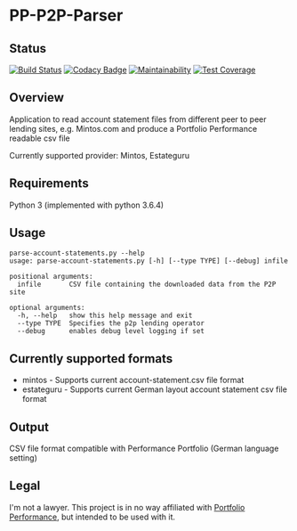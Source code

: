 # PP-P2P-Parser

## Status

[![Build Status](https://travis-ci.org/ChrisRBe/PP-P2P-Parser.svg?branch=master)](https://travis-ci.org/ChrisRBe/PP-P2P-Parser)
[![Codacy Badge](https://api.codacy.com/project/badge/Grade/23ae124125c9439b8bd8087cf8efda20)](https://app.codacy.com/app/chrisrbe/PP-P2P-Parser?utm_source=github.com&utm_medium=referral&utm_content=ChrisRBe/PP-P2P-Parser&utm_campaign=badger)
[![Maintainability](https://api.codeclimate.com/v1/badges/f3bad303efd4200ebee2/maintainability)](https://codeclimate.com/github/ChrisRBe/PP-P2P-Parser/maintainability)
[![Test Coverage](https://api.codeclimate.com/v1/badges/f3bad303efd4200ebee2/test_coverage)](https://codeclimate.com/github/ChrisRBe/PP-P2P-Parser/test_coverage)

## Overview

Application to read account statement files from different peer to peer lending sites,
e.g. Mintos.com and produce a Portfolio Performance readable csv file

Currently supported provider: Mintos, Estateguru

## Requirements

Python 3 (implemented with python 3.6.4)

## Usage

    parse-account-statements.py --help
    usage: parse-account-statements.py [-h] [--type TYPE] [--debug] infile
    
    positional arguments:
      infile       CSV file containing the downloaded data from the P2P site
    
    optional arguments:
      -h, --help   show this help message and exit
      --type TYPE  Specifies the p2p lending operator
      --debug      enables debug level logging if set

## Currently supported formats

* mintos - Supports current account-statement.csv file format
* estateguru - Supports current German layout account statement csv file format

## Output

CSV file format compatible with Performance Portfolio (German language setting)

## Legal

I'm not a lawyer. This project is in no way affiliated with
[Portfolio Performance](http://www.portfolio-performance.info/portfolio/),
but intended to be used with it.

